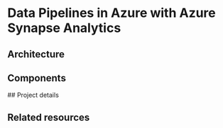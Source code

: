 # Data Pipelines in Azure with Azure Synapse Analytics


## Architecture

## Components

## Project details

## Related resources